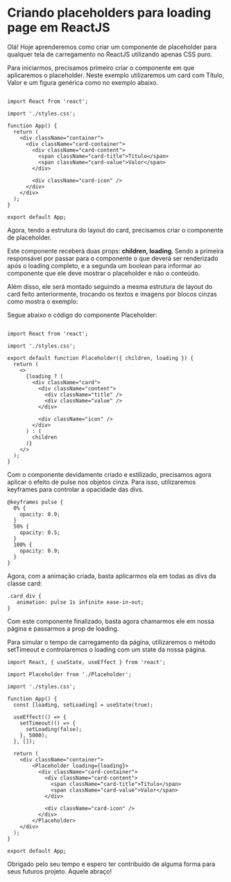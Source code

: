 # Criando placeholders para loading page em ReactJS

Olá! Hoje aprenderemos como criar um componente de placeholder para qualquer tela de carregamento no ReactJS utilizando apenas CSS puro.

Para iniciarmos, precisamos primeiro criar o componente em que aplicaremos o placeholder. Neste exemplo utilizaremos um card com Título, Valor e um figura genérica como no exemplo abaixo.

````

import React from 'react';

import './styles.css';

function App() {
  return (
    <div className="container">
      <div className="card-container">
        <div className="card-content">
          <span className="card-title">Título</span>
          <span className="card-value">Valor</span>
        </div>

        <div className="card-icon" />
      </div>
    </div>
  );
}

export default App;

````

Agora, tendo a estrutura do layout do card, precisamos criar o componente de placeholder.

Este componente receberá duas props: **children, loading**. Sendo a primeira responsável por passar para o componente o que deverá ser renderizado após o loading completo, e a segunda um boolean para informar ao componente que ele deve mostrar o placeholder e não o conteúdo.

Além disso, ele será montado seguindo a mesma estrutura de layout do card feito anteriormente, trocando os textos e imagens por blocos cinzas como mostra o exemplo:

Segue abaixo o código do componente Placeholder:

```

import React from 'react';

import './styles.css';

export default function Placeholder({ children, loading }) {
  return (
    <>
      {loading ? (
        <div className="card">
          <div className="content">
            <div className="title" />
            <div className="value" />
          </div>

          <div className="icon" />
        </div>
      ) : (
        children
      )}
    </>
  );
}
```

Com o componente devidamente criado e estilizado, precisamos agora aplicar o efeito de pulse nos objetos cinza. Para isso, utilizaremos keyframes para controlar a opacidade das divs.

```
@keyframes pulse {
  0% {
    opacity: 0.9;
  } 
  50% {
    opacity: 0.5;
  }
  100% {
    opacity: 0.9;
  }
}

```

Agora, com a animação criada, basta aplicarmos ela em todas as divs da classe card:

```
.card div {
   animation: pulse 1s infinite ease-in-out;
}
```

Com este componente finalizado, basta agora chamarmos ele em nossa página e passarmos a prop de loading. 

Para simular o tempo de carregamento da página, utilizaremos o método setTimeout e controlaremos o loading com um state da nossa página.

```
import React, { useState, useEffect } from 'react';

import Placeholder from './Placeholder';

import './styles.css';

function App() {
  const [loading, setLoading] = useState(true);

  useEffect(() => {
    setTimeout(() => {
      setLoading(false);
    }, 5000);
  }, []);

  return (
    <div className="container">
        <Placeholder loading={loading}>
          <div className="card-container">
            <div className="card-content">
              <span className="card-title">Título</span>
              <span className="card-value">Valor</span>
            </div>

            <div className="card-icon" />
          </div>
        </Placeholder>
    </div>
  );
}

export default App;
```

Obrigado pelo seu tempo e espero ter contribuído de alguma forma para seus futuros projeto. Aquele abraço!